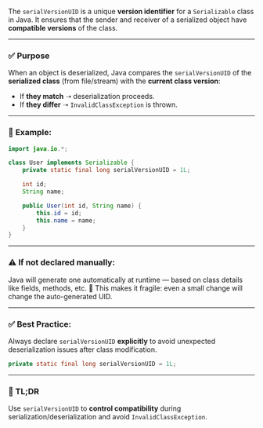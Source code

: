 The `serialVersionUID` is a unique **version identifier** for a `Serializable` class in Java. It ensures that the sender and receiver of a serialized object have **compatible versions** of the class.

---

### ✅ **Purpose**

When an object is deserialized, Java compares the `serialVersionUID` of the **serialized class** (from file/stream) with the **current class version**:

* If **they match** ➝ deserialization proceeds.
* If **they differ** ➝ `InvalidClassException` is thrown.

---

### 🔧 **Example:**

```java
import java.io.*;

class User implements Serializable {
    private static final long serialVersionUID = 1L;

    int id;
    String name;

    public User(int id, String name) {
        this.id = id;
        this.name = name;
    }
}
```

---

### ⚠️ **If not declared manually:**

Java will generate one automatically at runtime — based on class details like fields, methods, etc.
🛑 This makes it fragile: even a small change will change the auto-generated UID.

---

### ✅ **Best Practice:**

Always declare `serialVersionUID` **explicitly** to avoid unexpected deserialization issues after class modification.

```java
private static final long serialVersionUID = 1L;
```

---

### 🧠 TL;DR

Use `serialVersionUID` to **control compatibility** during serialization/deserialization and avoid `InvalidClassException`.
